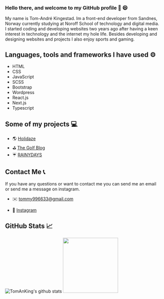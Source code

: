### Hello there, and welcome to my GitHub profile 👋 :smile:
My name is Tom-André Kingestad. Im a front-end developer from Sandnes, Norway currently studying at Noroff School of technology and digital media. I started coding and developing websites two years ago after having a keen interest in technology and the internet my hole life. Besides developing and designing websites and projects I also enjoy sports and gaming.

## Languages, tools and frameworks I have used ⚙️

- HTML
- CSS
- JavaScript
- SCSS
- Bootstrap
- Wordpress
- React.js
- Next.js
- Typescript

## Some of my projects :computer:

- :earth_americas: [Holidaze](https://holidaze-tomanking.netlify.app/)
- :golf: [The Golf Blog](https://golfblogv2-tomandre-kingestad.netlify.app/index.html)
- :umbrella: [RAINYDAYS](https://rainydays-tomanking.netlify.app/)

## Contact Me :telephone_receiver:

If you have any questions or want to contact me you can send me an email or send me a message on instagram.

- :envelope: tommy996633@gmail.com

- :speech_balloon: [Instagram](https://www.instagram.com/tomanking/)

## GitHub Stats :chart_with_upwards_trend:
![TomAnKing's github stats](https://github-readme-stats.vercel.app/api?username=TomAnKing&show_icons=true&hide_border=true)
<img height="180em" src="https://github-readme-stats.vercel.app/api/top-langs/?username=TomAnKing&layout=compact&langs_count=8"/>
